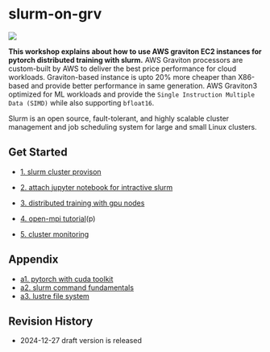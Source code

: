 # slurm-on-grv

![](https://github.com/gnosia93/slurm-on-grv/blob/main/tutorial/images/slurm-ws-arch-2.png)

**This workshop explains about how to use AWS graviton EC2 instances for pytorch distributed training with slurm.** 
AWS Graviton processors are custom-built by AWS to deliver the best price performance for cloud workloads. Graviton-based instance is upto 20% more cheaper than X86-based and provide better performance in same generation. AWS Graviton3 optimized for ML workloads and provide the `Single Instruction Multiple Data (SIMD)` while also supporting `bfloat16`. 

Slurm is an open source, fault-tolerant, and highly scalable cluster management and job scheduling system for large and small Linux clusters. 

## Get Started ##

* [1. slurm cluster provison](https://github.com/gnosia93/slurm-on-grv/blob/main/tutorial/1.provison.md)

* [2. attach jupyter notebook for intractive slurm](https://github.com/gnosia93/slurm-on-grv/blob/main/tutorial/2.attach-jupyter.md)

* [3. distributed training with gpu nodes](https://github.com/gnosia93/slurm-on-grv/blob/main/tutorial/3.distributed-training.md)

* [4. open-mpi tutorial](https://github.com/gnosia93/slurm-on-grv/blob/main/tutorial/4.open-mpi.md)(p)

* [5. cluster monitoring](https://github.com/gnosia93/slurm-on-grv/blob/main/tutorial/5.cluster-monitoring.md)
  

## Appendix ##

* [a1. pytorch with cuda toolkit](https://github.com/gnosia93/slurm-on-grv/blob/main/tutorial/a1.cuda-toolkit.md)
* [a2. slurm command fundamentals](https://github.com/gnosia93/slurm-on-grv/blob/main/tutorial/a2.slurm-basic.md)
* [a3. lustre file system](https://tech.gluesys.com/blog/2022/07/22/lustre_GPU_Direct_Storage.html)

## Revision History ##
* 2024-12-27 draft version is released



